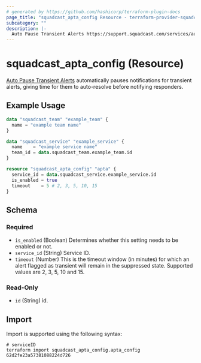 ```yaml
---
# generated by https://github.com/hashicorp/terraform-plugin-docs
page_title: "squadcast_apta_config Resource - terraform-provider-squadcast"
subcategory: ""
description: |-
  Auto Pause Transient Alerts https://support.squadcast.com/services/auto-pause-transient-alerts-apta automatically pauses notifications for transient alerts, giving time for them to auto-resolve before notifying responders.
---
```


# squadcast_apta_config (Resource)

[Auto Pause Transient Alerts](https://support.squadcast.com/services/auto-pause-transient-alerts-apta) automatically pauses notifications for transient alerts, giving time for them to auto-resolve before notifying responders.

## Example Usage

```terraform
data "squadcast_team" "example_team" {
  name = "example team name"
}

data "squadcast_service" "example_service" {
  name    = "example service name"
  team_id = data.squadcast_team.example_team.id
}

resource "squadcast_apta_config" "apta" {
  service_id = data.squadcast_service.example_service.id
  is_enabled = true
  timeout    = 5 # 2, 3, 5, 10, 15
}
```

<!-- schema generated by tfplugindocs -->
## Schema

### Required

- `is_enabled` (Boolean) Determines whether this setting needs to be enabled or not.
- `service_id` (String) Service ID.
- `timeout` (Number) This is the timeout window (in minutes) for which an alert flagged as transient will remain in the suppressed state. Supported values are 2, 3, 5, 10 and 15.

### Read-Only

- `id` (String) id.

## Import

Import is supported using the following syntax:

```shell
# serviceID
terraform import squadcast_apta_config.apta_config 62d2fe23a57381088224d726
```
